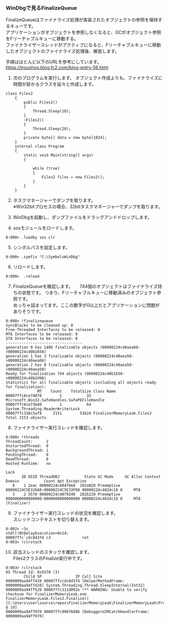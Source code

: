 ### WinDbgで見るFinalizeQueue
FinalizeQueueはファイナライズ処理が実装されたオブジェクトの参照を保持するキューです。    
アプリケーションがオブジェクトを参照しなくなると、GCがオブジェクト参照をFリーチャブルキューに移動する。  
ファイナライザースレッドがアクティブになると、Fリーチャブルキューに移動したオブジェクトのファイナライズ処理後、解放します。

手順はほとんど以下のURLを参考にしています。  
https://troushoo.blog.fc2.com/blog-entry-56.html

1. 次のプログラムを実行します。
   オブジェクト作成よりも、ファイナライズに時間が掛かるクラスを延々と作成します。
   
```
class Files2
    {
        public Files2()
        {
            Thread.Sleep(10);
        }
        ~Files2()
        {
            Thread.Sleep(20);
        }
        private byte[] data = new byte[1024];
    }
    internal class Program
    {
        static void Main(string[] args)
        {

            while (true)
            {
                Files2 files = new Files2();
            }
        }
    }
```

2. タスクマネージャーでダンプを取ります。  
※Win32bitプロセスの場合、32bitタスクマネージャーでダンプを取ります。  

3. WinDbgを起動し、ダンプファイルをドラッグアンドドロップします。  
4. sosモジュールをロードします。  
```
0:000> .loadby sos clr
```
5. シンボルパスを設定します。
```
0:000> .symfix "C:\SymbolsWinDbg"
```
6. リロードします。
```
0:000>  .reload
```

7. FinalizeQueueを確認します。
　 744個のオブジェクトはファイナライズ待ちの状態です。  つまり、Fリーチャブルキューに移動済みのオブジェクト参照です。  
   めっちゃ詰まってます。ここの数字が0以上だとアプリケーションに問題がありそうです。  
```
0:000> !finalizequeue
SyncBlocks to be cleaned up: 0
Free-Threaded Interfaces to be released: 0
MTA Interfaces to be released: 0
STA Interfaces to be released: 0
----------------------------------
generation 0 has 1406 finalizable objects (00000224c40aea68->00000224c40b1658)
generation 1 has 3 finalizable objects (00000224c40aea50->00000224c40aea68)
generation 2 has 0 finalizable objects (00000224c40aea50->00000224c40aea50)
Ready for finalization 744 objects (00000224c40b1658->00000224c40b2d98)
Statistics for all finalizable objects (including all objects ready for finalization):
              MT    Count    TotalSize Class Name
00007ffc8ce74078        1           32 Microsoft.Win32.SafeHandles.SafePEFileHandle
00007ffc8ce73b48        1           64 System.Threading.ReaderWriterLock
00007ffc310c5af8     2151        51624 FinalizerMemoryLeak.Files2
Total 2153 objects
```

8. ファイナライザー実行スレッドを確認します。
```
0:000> !threads
ThreadCount:      2
UnstartedThread:  0
BackgroundThread: 1
PendingThread:    0
DeadThread:       0
Hosted Runtime:   no
                                                                                                        Lock  
       ID OSID ThreadOBJ           State GC Mode     GC Alloc Context                  Domain           Count Apt Exception
   0    1 2eac 00000224c404f660  202a020 Preemptive  00000224C5E326A0:00000224C5E33FD0 00000224c4024c10 0     MTA 
   3    2 5578 00000224c4079240  202b220 Preemptive  0000000000000000:0000000000000000 00000224c4024c10 0     MTA (Finalizer) 
```

9. ファイナライザー実行スレッドの状況を確認します。  
   スレッドコンテキストを切り替えます。
```
0:002> ~3s
ntdll!NtDelayExecution+0x14:
00007ffc`cdc8d3f4 c3              ret
0:003> !clrstack
```

10. 該当スレッドのスタックを確認します。  
    Files2クラスのFinalize実行中です。
```
0:003> !clrstack
OS Thread Id: 0x5578 (3)
        Child SP               IP Call Site
0000009aa94ff428 00007ffccdc8d3f4 [HelperMethodFrame: 0000009aa94ff428] System.Threading.Thread.SleepInternal(Int32)
0000009aa94ff520 00007ffc311d092e *** WARNING: Unable to verify checksum for FinalizerMemoryLeak.exe
FinalizerMemoryLeak.Files2.Finalize() [C:\Users\user\source\repos\FinalizerMemoryLeak\FinalizerMemoryLeak\Program.cs @ 19]
0000009aa94ff970 00007ffc906f6886 [DebuggerU2MCatchHandlerFrame: 0000009aa94ff970] 
```

